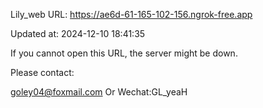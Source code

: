 Lily_web URL: https://ae6d-61-165-102-156.ngrok-free.app

Updated at: 2024-12-10 18:41:35

If you cannot open this URL, the server might be down.

Please contact: 

goley04@foxmail.com Or Wechat:GL_yeaH